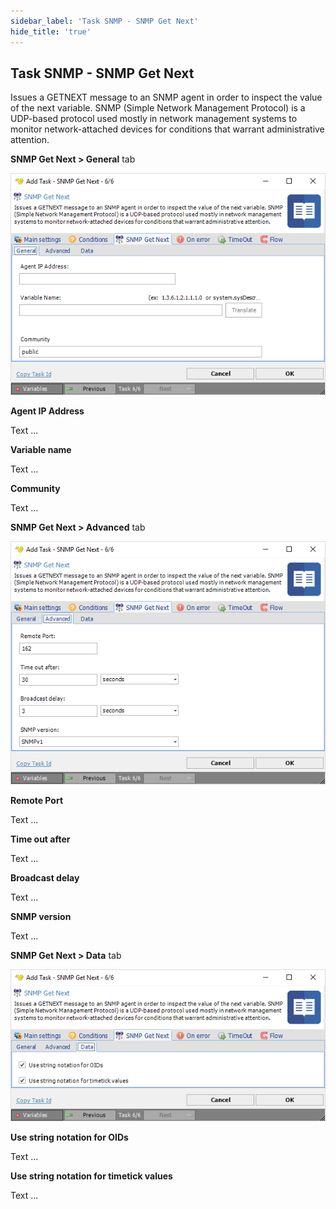 ```yaml
---
sidebar_label: 'Task SNMP - SNMP Get Next'
hide_title: 'true'
---
```


## Task SNMP - SNMP Get Next

Issues a GETNEXT message to an SNMP agent in order to inspect the value of the next variable. SNMP (Simple Network Management Protocol) is a UDP-based protocol used mostly in network management systems to monitor network-attached devices for conditions that warrant administrative attention.
 
**SNMP Get Next > General** tab

![](../../../../../static/img/tasksnmpgetnextgeneral.png)

**Agent IP Address**

Text ...
 
**Variable name**

Text ...
 
**Community**

Text ...
 
**SNMP Get Next > Advanced** tab

![](../../../../../static/img/tasksnmpgetnextadvanced.png)

**Remote Port**

Text ...
 
**Time out after**

Text ...
 
**Broadcast delay**

Text ...
 
**SNMP version**

Text ...
 
**SNMP Get Next > Data** tab

![](../../../../../static/img/tasksnmpgetnextdata.png)

**Use string notation for OIDs**

Text ...
 
**Use string notation for timetick values**

Text ...
